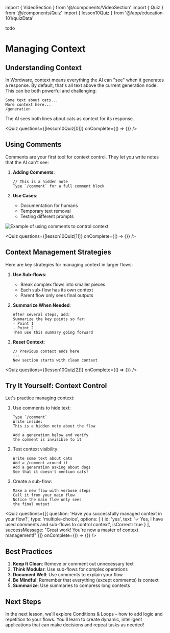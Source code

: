 import { VideoSection } from '@/components/VideoSection'
import { Quiz } from '@/components/Quiz'
import { lesson10Quiz } from '@/app/education-101/quizData'





<VideoSection>
todo
</VideoSection>

# Managing Context

## Understanding Context

In Wordware, context means everything the AI can "see" when it generates a response. By default, that's all text above the current generation node. This can be both powerful and challenging:

```
Some text about cats...
More context here...
/generation
```

The AI sees both lines about cats as context for its response.

<Quiz questions={[lesson10Quiz[0]]} onComplete={() => {}} />

## Using Comments

Comments are your first tool for context control. They let you write notes that the AI can't see:

1. **Adding Comments**:
   ```
   // This is a hidden note
   Type `/comment` for a full comment block
   ```

2. **Use Cases**:
   - Documentation for humans
   - Temporary text removal
   - Testing different prompts

<div className="my-8 -mx-4 sm:-mx-6">
  <img 
    src="https://placehold.co/1200x600/e5e7eb/475569?text=Comment+Usage+for+Context+Control" 
    alt="Example of using comments to control context"
    className="w-full block"
  />
</div>

<Quiz questions={[lesson10Quiz[1]]} onComplete={() => {}} />

## Context Management Strategies

Here are key strategies for managing context in larger flows:

1. **Use Sub-flows**:
   - Break complex flows into smaller pieces
   - Each sub-flow has its own context
   - Parent flow only sees final outputs

2. **Summarize When Needed**:
   ```
   After several steps, add:
   Summarize the key points so far:
   - Point 1
   - Point 2
   Then use this summary going forward
   ```

3. **Reset Context**:
   ```
   // Previous context ends here
   ---
   New section starts with clean context
   ```

<Quiz questions={[lesson10Quiz[2]]} onComplete={() => {}} />

## Try It Yourself: Context Control

Let's practice managing context:

1. Use comments to hide text:
   ```
   Type `/comment`
   Write inside:
   This is a hidden note about the flow
   
   Add a generation below and verify
   the comment is invisible to it
   ```

2. Test context visibility:
   ```
   Write some text about cats
   Add a /comment around it
   Add a generation asking about dogs
   See that it doesn't mention cats!
   ```

3. Create a sub-flow:
   ```
   Make a new flow with verbose steps
   Call it from your main flow
   Notice the main flow only sees
   the final output
   ```

<Quiz 
  questions={[{
    question: 'Have you successfully managed context in your flow?',
    type: 'multiple-choice',
    options: [
      { id: 'yes', text: '✓ Yes, I have used comments and sub-flows to control context', isCorrect: true }
    ],
    successMessage: "Great work! You're now a master of context management!"
  }]} 
  onComplete={() => {}} 
/>

## Best Practices

1. **Keep It Clean**: Remove or comment out unnecessary text
2. **Think Modular**: Use sub-flows for complex operations
3. **Document Well**: Use comments to explain your flow
4. **Be Mindful**: Remember that everything (except comments) is context
5. **Summarize**: Use summaries to compress long contexts

## Next Steps

In the next lesson, we'll explore Conditions & Loops – how to add logic and repetition to your flows. You'll learn to create dynamic, intelligent applications that can make decisions and repeat tasks as needed! 